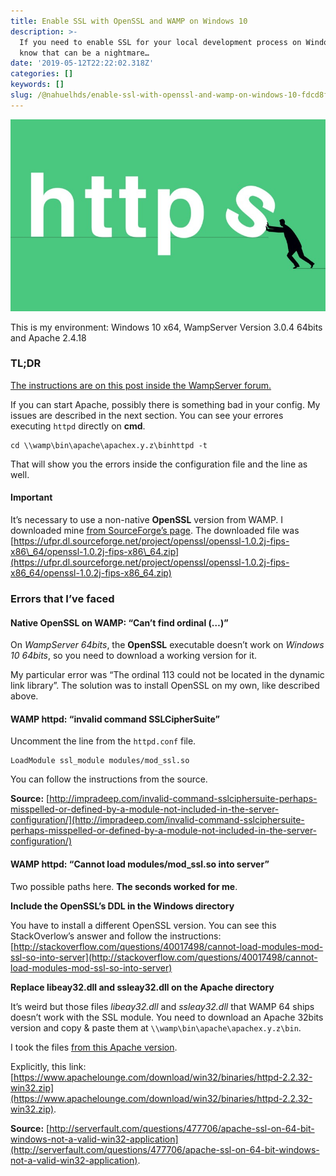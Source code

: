 ```yaml
---
title: Enable SSL with OpenSSL and WAMP on Windows 10
description: >-
  If you need to enable SSL for your local development process on Windows, you
  know that can be a nightmare…
date: '2019-05-12T22:22:02.318Z'
categories: []
keywords: []
slug: /@nahuelhds/enable-ssl-with-openssl-and-wamp-on-windows-10-fdcd8f4d6958
---
```


![](img/0__HC__ouHIX5ypCpxsF.jpg)

This is my environment: Windows 10 x64, WampServer Version 3.0.4 64bits and Apache 2.4.18

### TL;DR

[The instructions are on this post inside the WampServer forum.](http://forum.wampserver.com/read.php?2,137505,137522#msg-137522)

If you can start Apache, possibly there is something bad in your config. My issues are described in the next section. You can see your errores executing `httpd` directly on **cmd**.

```
cd \\wamp\bin\apache\apachex.y.z\binhttpd -t
```

That will show you the errors inside the configuration file and the line as well.

#### Important

It’s necessary to use a non-native **OpenSSL** version from WAMP. I downloaded mine [from SourceForge’s page](https://sourceforge.net/projects/openssl/). The downloaded file was [https://ufpr.dl.sourceforge.net/project/openssl/openssl-1.0.2j-fips-x86\_64/openssl-1.0.2j-fips-x86\_64.zip](https://ufpr.dl.sourceforge.net/project/openssl/openssl-1.0.2j-fips-x86_64/openssl-1.0.2j-fips-x86_64.zip)

### Errors that I’ve faced

#### Native OpenSSL on WAMP: “Can’t find ordinal (…)”

On _WampServer 64bits_, the **OpenSSL** executable doesn’t work on _Windows 10 64bits_, so you need to download a working version for it.

My particular error was “The ordinal 113 could not be located in the dynamic link library”. The solution was to install OpenSSL on my own, like described above.

#### WAMP httpd: “invalid command SSLCipherSuite”

Uncomment the line from the `httpd.conf` file.

```
LoadModule ssl_module modules/mod_ssl.so
```

You can follow the instructions from the source.

**Source:** [http://impradeep.com/invalid-command-sslciphersuite-perhaps-misspelled-or-defined-by-a-module-not-included-in-the-server-configuration/](http://impradeep.com/invalid-command-sslciphersuite-perhaps-misspelled-or-defined-by-a-module-not-included-in-the-server-configuration/)

#### WAMP httpd: “Cannot load modules/mod\_ssl.so into server”

Two possible paths here. **The seconds worked for me**.

**Include the OpenSSL’s DDL in the Windows directory**

You have to install a different OpenSSL version. You can see this StackOverlow’s answer and follow the instructions: [http://stackoverflow.com/questions/40017498/cannot-load-modules-mod-ssl-so-into-server](http://stackoverflow.com/questions/40017498/cannot-load-modules-mod-ssl-so-into-server)

**Replace libeay32.dll and ssleay32.dll on the Apache directory**

It’s weird but those files _libeay32.dll_ and _ssleay32.dll_ that WAMP 64 ships doesn’t work with the SSL module. You need to download an Apache 32bits version and copy & paste them at `\\wamp\bin\apache\apachex.y.z\bin`.

I took the files [from this Apache version](https://www.apachelounge.com/download/win32/).

Explicitly, this link: [https://www.apachelounge.com/download/win32/binaries/httpd-2.2.32-win32.zip](https://www.apachelounge.com/download/win32/binaries/httpd-2.2.32-win32.zip).

**Source:** [http://serverfault.com/questions/477706/apache-ssl-on-64-bit-windows-not-a-valid-win32-application](http://serverfault.com/questions/477706/apache-ssl-on-64-bit-windows-not-a-valid-win32-application).